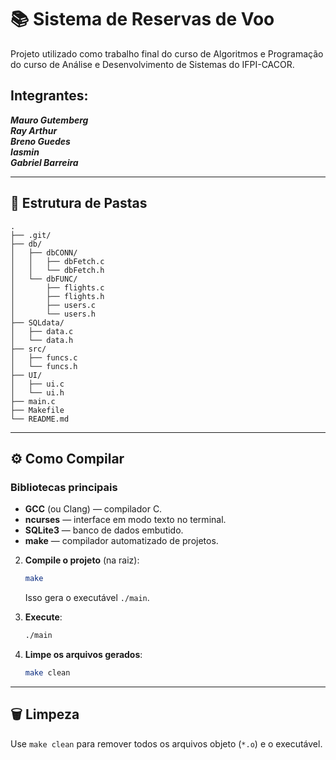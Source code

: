 # 📚 Sistema de Reservas de Voo

Projeto utilizado como trabalho final do curso de Algoritmos e Programação do curso de Análise e Desenvolvimento de Sistemas do IFPI-CACOR.

## Integrantes:  
***Mauro Gutemberg***  
***Ray Arthur***  
***Breno Guedes***  
***Iasmin***  
***Gabriel Barreira***  

---

## 📂 Estrutura de Pastas

```
.
├── .git/
├── db/
│   ├── dbCONN/
│   │   ├── dbFetch.c
│   │   └── dbFetch.h
│   └── dbFUNC/
│       ├── flights.c
│       ├── flights.h
│       ├── users.c
│       └── users.h
├── SQLdata/
│   ├── data.c
│   └── data.h
├── src/
│   ├── funcs.c
│   └── funcs.h
├── UI/
│   ├── ui.c
│   └── ui.h
├── main.c
├── Makefile
└── README.md
```

---

## ⚙️ Como Compilar

### Bibliotecas principais

- **GCC** (ou Clang) — compilador C.
- **ncurses** — interface em modo texto no terminal.
- **SQLite3** — banco de dados embutido.
- **make** — compilador automatizado de projetos.


2. **Compile o projeto** (na raiz):

   ```bash
   make
   ```

   Isso gera o executável `./main`.

3. **Execute**:

   ```bash
   ./main
   ```

4. **Limpe os arquivos gerados**:

   ```bash
   make clean
   ```

---

## 🗑️ Limpeza

Use `make clean` para remover todos os arquivos objeto (`*.o`) e o executável.
